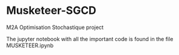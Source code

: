 # Musketeer-SGCD
M2A Optimisation Stochastique project

The jupyter notebook with all the important code is found in the file MUSKETEER.ipynb
